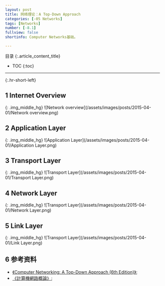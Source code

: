 ```yaml
---
layout: post
title: 网络理论：A Top-Down Approach
categories: [-05 Networks]
tags: [Networks]
number: [-8.1]
fullview: false
shortinfo: Computer Networks基础。

---
```

目录
{:.article_content_title}


* TOC
{:toc}

---
{:.hr-short-left}

## 1 Internet Overview ##

{: .img_middle_hg}
![Network overview](/assets/images/posts/2015-04-01/Network overview.png)

## 2 Application Layer ##
 
{: .img_middle_hg}
![Application Layer](/assets/images/posts/2015-04-01/Application Layer.png)

## 3 Transport Layer ##

{: .img_middle_hg}
![Transport Layer](/assets/images/posts/2015-04-01/Transport Layer.png)

## 4 Network Layer ##

{: .img_middle_hg}
![Transport Layer](/assets/images/posts/2015-04-01/Network Layer.png)


## 5 Link Layer ##

{: .img_middle_hg}
![Transport Layer](/assets/images/posts/2015-04-01/Link Layer.png)

## 6 参考资料 ##

- [《Computer Networking: A Top-Down Approach (6th Edition)》](https://www.amazon.com/Computer-Networking-Top-Down-Approach-6th/dp/0132856204);
- [《計算機網路概論》](http://ocw.nthu.edu.tw/ocw/index.php?page=course&cid=13&);







